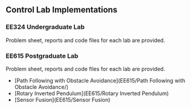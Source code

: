## Control Lab Implementations

### EE324 Undergraduate Lab

Problem sheet, reports and code files for each lab are provided.

### EE615 Postgraduate Lab

Problem sheet, reports and code files for each lab are provided.

- [Path Following with Obstacle Avoidance](EE615/Path Following with Obstacle Avoidance/)
- [Rotary Inverted Pendulum](EE615/Rotary Inverted Pendulum)
- [Sensor Fusion](EE615/Sensor Fusion)